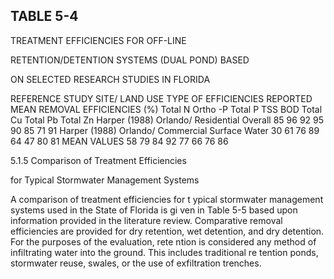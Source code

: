 ## TABLE  5-4 
 

 TREATMENT  EFFICIENCIES  FOR  OFF-LINE 

 RETENTION/DETENTION  SYSTEMS  (DUAL  POND)  BASED 

 ON  SELECTED  RESEARCH  STUDIES  IN  FLORIDA
 
 
REFERENCE 
STUDY 
SITE/ 
LAND USE 
TYPE  OF 
EFFICIENCIES 
REPORTED 
MEAN  REMOVAL  EFFICIENCIES  (%) 
Total 
N 
Ortho
-P 
Total 
P 
TSS 
BOD 
Total 
Cu 
Total 
Pb 
Total 
Zn 
Harper 
(1988) 
Orlando/ 
Residential 
Overall 85 96 92 95 90 85 71 91 
Harper 
(1988) 
Orlando/ 
Commercial 
Surface 
Water 
30 61 76 89 64 47 80 81 
MEAN  VALUES 58 79 84 92 77 66 76 86 
 
 

 
 
5.1.5 Comparison of Treatment Efficiencies
 
for Typical Stormwater Management Systems
 
 
A comparison of treatment efficiencies for t
ypical stormwater management systems used 
in the State of Florida is gi
ven in Table 5-5 based upon information provided in the literature 
review.  Comparative removal efficiencies are 
provided for dry retention, wet detention, and dry 
detention.  For the purposes of the evaluation, rete
ntion is considered any method of infiltrating 
water into the ground.  This includes traditional re
tention ponds, stormwater reuse, swales, or the 
use of exfiltration trenches.
